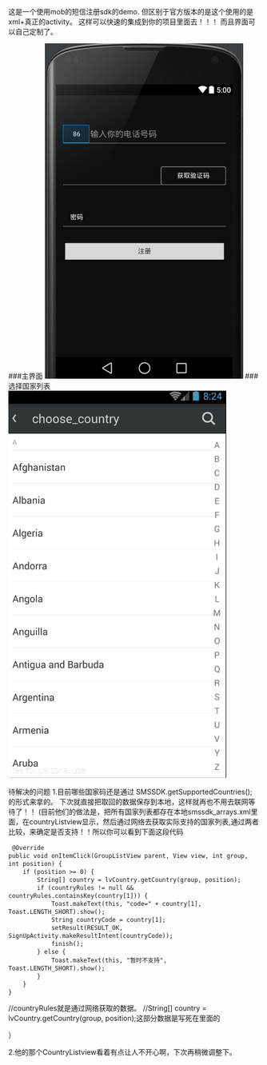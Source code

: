 
这是一个使用mob的短信注册sdk的demo.
但区别于官方版本的是这个使用的是xml+真正的activity。
这样可以快速的集成到你的项目里面去！！！
而且界面可以自己定制了。

###主界面
![github](https://github.com/Sanjay-F/MobSmsSDk/blob/master/app/src/main/res/drawable-xhdpi/mx_f.png "github")
###选择国家列表
![github](https://github.com/Sanjay-F/MobSmsSDk/blob/master/app/src/main/res/drawable-xhdpi/mx_s.png "github")

待解决的问题
1.目前哪些国家码还是通过 SMSSDK.getSupportedCountries(); 的形式来拿的。
 下次就直接把取回的数据保存到本地，这样就再也不用去联网等待了！！
 (目前他们的做法是，把所有国家列表都存在本地smssdk_arrays.xml里面，在countryListview显示，然后通过网络去获取实际支持的国家列表,通过两者比较，来确定是否支持！！所以你可以看到下面这段代码
 
     @Override
    public void onItemClick(GroupListView parent, View view, int group, int position) {
        if (position >= 0) {
            String[] country = lvCountry.getCountry(group, position);
            if (countryRules != null && countryRules.containsKey(country[1])) {
                Toast.makeText(this, "code=" + country[1], Toast.LENGTH_SHORT).show();
                String countryCode = country[1];
                setResult(RESULT_OK, SignUpActivity.makeResultIntent(countryCode));
                finish();
            } else {
                Toast.makeText(this, "暂时不支持", Toast.LENGTH_SHORT).show();
            }
        }
    }
 
 //countryRules就是通过网络获取的数据。
 //String[] country = lvCountry.getCountry(group, position);这部分数据是写死在里面的
 
 
 ）
 
2.他的那个CountryListview看着有点让人不开心啊，下次再稍微调整下。


